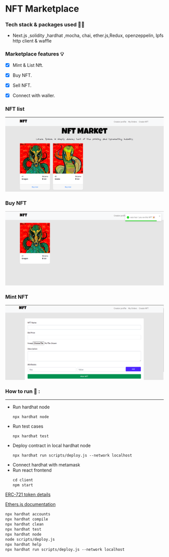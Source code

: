 # NFT Marketplace
### Tech stack & packages used :man_technologist:
- Next.js ,solidity ,hardhat ,mocha, chai, ether.js,Redux, openzeppelin, Ipfs http client & waffle
### Marketplace features :bulb:
- [x] Mint & List Nft.
- [x] Buy NFT.
- [x] Sell NFT.
- [x] Connect with waller.


### NFT list
<img src="./images/nft_list.png"/>

### Buy NFT
<img src="./images/buy_nft.png"/>

### Mint NFT
<img src="./images/mint.png"/>

### How to run :runner: :
----------------
- Run hardhat node
    ```
    npx hardhat node
    ```
- Run test cases
    ```
    npx hardhat test
    ```
- Deploy contract in local hardhat node
    ```
    npx hardhat run scripts/deploy.js --network localhost
    ```
- Connect hardhat with metamask
- Run react frontend
    ```
    cd client
    npm start
    ```

[ERC-721 token details](https://github.com/OpenZeppelin/openzeppelin-contracts/tree/master/contracts/token/ERC721)

[Ethers.js documentation](https://docs.ethers.io/v5/getting-started/)

```shell
npx hardhat accounts
npx hardhat compile
npx hardhat clean
npx hardhat test
npx hardhat node
node scripts/deploy.js
npx hardhat help
npx hardhat run scripts/deploy.js --network localhost
```
